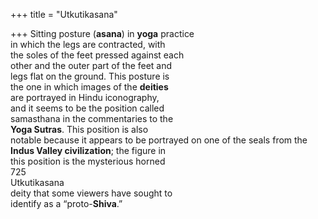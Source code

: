 +++
title = "Utkutikasana"

+++
Sitting posture (**asana**) in **yoga** practice  
in which the legs are contracted, with  
the soles of the feet pressed against each  
other and the outer part of the feet and  
legs flat on the ground. This posture is  
the one in which images of the **deities**  
are portrayed in Hindu iconography,  
and it seems to be the position called  
samasthana in the commentaries to the  
**Yoga Sutras**. This position is also  
notable because it appears to be portrayed on one of the seals from the  
**Indus Valley civilization**; the figure in  
this position is the mysterious horned  
725  
Utkutikasana  
deity that some viewers have sought to  
identify as a “proto-**Shiva**.”